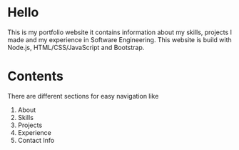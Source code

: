 # Hello

This is my portfolio website it contains information about my skills, projects
I made and my experience in Software Engineering.
This website is build with Node.js, HTML/CSS/JavaScript and Bootstrap.

# Contents

There are different sections for easy navigation like
1. About
2. Skills
3. Projects
4. Experience
5. Contact Info
